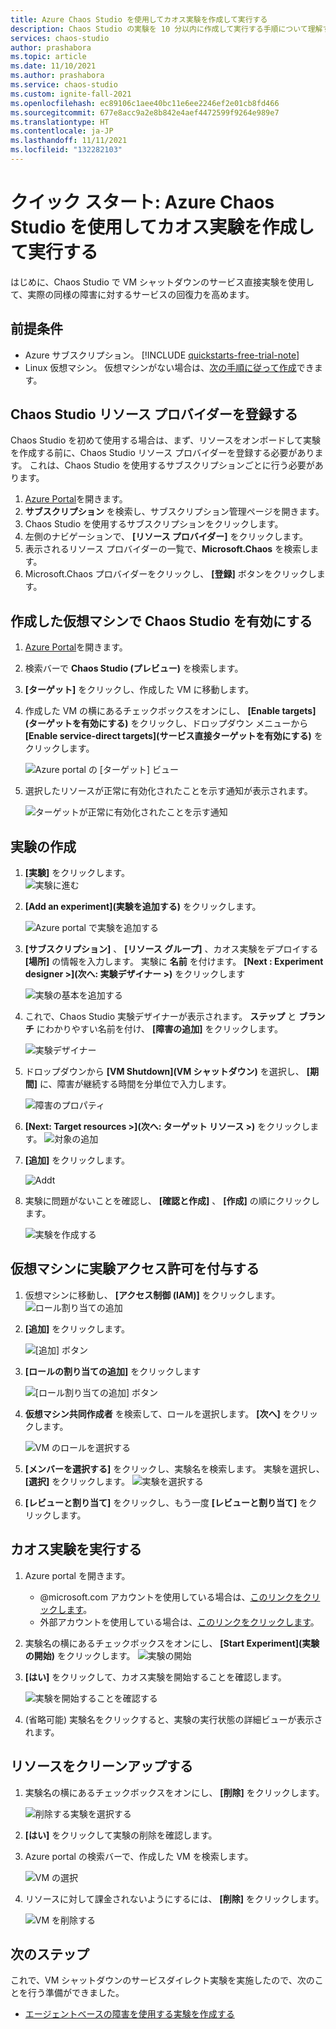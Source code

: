```yaml
---
title: Azure Chaos Studio を使用してカオス実験を作成して実行する
description: Chaos Studio の実験を 10 分以内に作成して実行する手順について理解する
services: chaos-studio
author: prashabora
ms.topic: article
ms.date: 11/10/2021
ms.author: prashabora
ms.service: chaos-studio
ms.custom: ignite-fall-2021
ms.openlocfilehash: ec89106c1aee40bc11e6ee2246ef2e01cb8fd466
ms.sourcegitcommit: 677e8acc9a2e8b842e4aef4472599f9264e989e7
ms.translationtype: HT
ms.contentlocale: ja-JP
ms.lasthandoff: 11/11/2021
ms.locfileid: "132282103"
---
```

# <a name="quickstart-create-and-run-a-chaos-experiment-using-azure-chaos-studio"></a>クイック スタート: Azure Chaos Studio を使用してカオス実験を作成して実行する 
はじめに、Chaos Studio で VM シャットダウンのサービス直接実験を使用して、実際の同様の障害に対するサービスの回復力を高めます。 

## <a name="prerequisites"></a>前提条件
- Azure サブスクリプション。 [!INCLUDE [quickstarts-free-trial-note](../../includes/quickstarts-free-trial-note.md)] 
- Linux 仮想マシン。 仮想マシンがない場合は、[次の手順に従って作成](../virtual-machines/linux/quick-create-portal.md)できます。

## <a name="register-the-chaos-studio-resource-provider"></a>Chaos Studio リソース プロバイダーを登録する
Chaos Studio を初めて使用する場合は、まず、リソースをオンボードして実験を作成する前に、Chaos Studio リソース プロバイダーを登録する必要があります。 これは、Chaos Studio を使用するサブスクリプションごとに行う必要があります。

1. [Azure Portal](https://portal.azure.com)を開きます。
2. **サブスクリプション** を検索し、サブスクリプション管理ページを開きます。
3. Chaos Studio を使用するサブスクリプションをクリックします。
4. 左側のナビゲーションで、 **[リソース プロバイダー]** をクリックします。
5. 表示されるリソース プロバイダーの一覧で、**Microsoft.Chaos** を検索します。
6. Microsoft.Chaos プロバイダーをクリックし、 **[登録]** ボタンをクリックします。

## <a name="enable-chaos-studio-on-the-virtual-machine-you-created"></a>作成した仮想マシンで Chaos Studio を有効にする
1. [Azure Portal](https://portal.azure.com)を開きます。
2. 検索バーで **Chaos Studio (プレビュー)** を検索します。
3. **[ターゲット]** をクリックし、作成した VM に移動します。

4. 作成した VM の横にあるチェックボックスをオンにし、 **[Enable targets]\(ターゲットを有効にする\)** をクリックし、ドロップダウン メニューから **[Enable service-direct targets]\(サービス直接ターゲットを有効にする\)** をクリックします。

   ![Azure portal の [ターゲット] ビュー](images/quickstart-virtual-machine-enabled.png)

5. 選択したリソースが正常に有効化されたことを示す通知が表示されます。
   
   ![ターゲットが正常に有効化されたことを示す通知](images/tutorial-service-direct-targets-enable-confirm.png)

## <a name="create-an-experiment"></a>実験の作成

1. **[実験]** をクリックします。                
   ![実験に進む](images/quickstart-left-experiment.png)

2. **[Add an experiment]\(実験を追加する\)** をクリックします。

   ![Azure portal で実験を追加する](images/add-an-experiment.png)

3. **[サブスクリプション]** 、 **[リソース グループ]** 、カオス実験をデプロイする **[場所]** の情報を入力します。 実験に **名前** を付けます。 **[Next : Experiment designer >]\(次へ: 実験デザイナー >\)** をクリックします

   ![実験の基本を追加する](images/quickstart-service-direct-add-basics.png)

4. これで、Chaos Studio 実験デザイナーが表示されます。 **ステップ** と **ブランチ** にわかりやすい名前を付け、 **[障害の追加]** をクリックします。

   ![実験デザイナー](images/quickstart-service-direct-add-designer.png)

5. ドロップダウンから **[VM Shutdown]\(VM シャットダウン\)** を選択し、 **[期間]** に、障害が継続する時間を分単位で入力します。 

   ![障害のプロパティ](images/quickstart-service-direct-add-fault.png)

6. **[Next: Target resources >]\(次へ: ターゲット リソース >\)** をクリックします。
   ![対象の追加](images/quickstart-service-direct-add-targets.png)

7. **[追加]** をクリックします。

   ![Addt](images/quickstart-add-target.png)

8. 実験に問題がないことを確認し、 **[確認と作成]** 、 **[作成]** の順にクリックします。

   ![実験を作成する](images/quickstart-review-and-create.png)

## <a name="give-experiment-permission-to-your-virtual-machine"></a>仮想マシンに実験アクセス許可を付与する
1. 仮想マシンに移動し、 **[アクセス制御 (IAM)]** をクリックします。
   ![ロール割り当ての追加](images/quickstart-access-control.png)
2. **[追加]** をクリックします。

   ![[追加] ボタン](images/add.png)

3. **[ロールの割り当ての追加]** をクリックします

   ![[ロール割り当ての追加] ボタン](images/add-role-assignment.png)

4. **仮想マシン共同作成者** を検索して、ロールを選択します。 **[次へ]** をクリックします。

   ![VM のロールを選択する](images/quickstart-virtual-machine-contributor.png)
5. **[メンバーを選択する]** をクリックし、実験名を検索します。 実験を選択し、 **[選択]** をクリックします。 
   ![実験を選択する](images/quickstart-select-experiment-role-assignment.png)
 
6. **[レビューと割り当て]** をクリックし、もう一度 **[レビューと割り当て]** をクリックします。



## <a name="run-the-chaos-experiment"></a>カオス実験を実行する

1. Azure portal を開きます。
    * @microsoft.com アカウントを使用している場合は、[このリンクをクリックします](https://ms.portal.azure.com/?microsoft_azure_chaos_assettypeoptions={%22chaosStudio%22:{%22options%22:%22%22},%22chaosExperiment%22:{%22options%22:%22%22}}&microsoft_azure_chaos=true)。
    * 外部アカウントを使用している場合は、[このリンクをクリックします](https://portal.azure.com/?feature.customPortal=false&microsoft_azure_chaos_assettypeoptions={%22chaosStudio%22:{%22options%22:%22%22},%22chaosExperiment%22:{%22options%22:%22%22}})。
2. 実験名の横にあるチェックボックスをオンにし、 **[Start Experiment]\(実験の開始\)** をクリックします。
    ![実験の開始](images/quickstart-experiment-start.png)

3. **[はい]** をクリックして、カオス実験を開始することを確認します。

    ![実験を開始することを確認する](images/start-experiment-confirmation.png)
4. (省略可能) 実験名をクリックすると、実験の実行状態の詳細ビューが表示されます。


## <a name="clean-up-resources"></a>リソースをクリーンアップする

1. 実験名の横にあるチェックボックスをオンにし、 **[削除]** をクリックします。

   ![削除する実験を選択する](images/quickstart-delete-experiment.png)

2. **[はい]** をクリックして実験の削除を確認します。

3. Azure portal の検索バーで、作成した VM を検索します。

   ![VM の選択](images/quickstart-cleanup.png)

4. リソースに対して課金されないようにするには、 **[削除]** をクリックします。

   ![VM を削除する](images/quickstart-cleanup-virtual-machine.png)


## <a name="next-steps"></a>次のステップ
これで、VM シャットダウンのサービスダイレクト実験を実施したので、次のことを行う準備ができました。
- [エージェントベースの障害を使用する実験を作成する](chaos-studio-tutorial-agent-based-portal.md)
